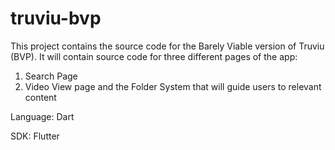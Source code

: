 # truviu-bvp
This project contains the source code for the Barely Viable version of Truviu (BVP). It will contain source code for three different pages of the app:
1) Search Page
2) Video View page and the Folder System that will guide users to relevant content

Language: Dart

SDK: Flutter
